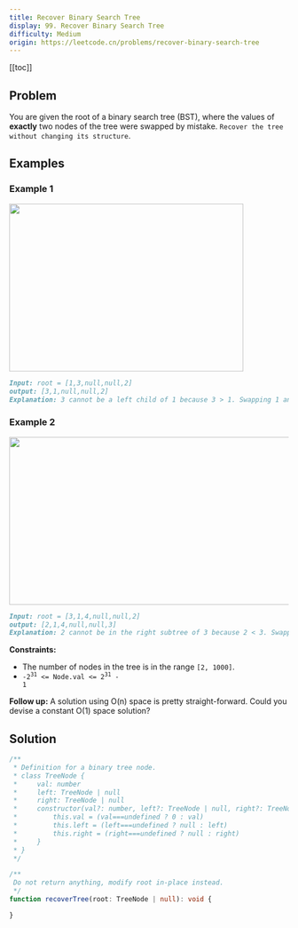 ```yaml
---
title: Recover Binary Search Tree
display: 99. Recover Binary Search Tree
difficulty: Medium
origin: https://leetcode.cn/problems/recover-binary-search-tree
---
```


[[toc]]

## Problem

You are given the root of a binary search tree (BST), where the values of **exactly** two nodes of the tree were swapped by mistake. `Recover the tree without changing its structure`.

## Examples

### Example 1

<img alt="" src="https://assets.leetcode.com/uploads/2020/10/28/recover1.jpg" style="width: 422px; height: 302px;" />

```md
Input: root = [1,3,null,null,2]
output: [3,1,null,null,2]
Explanation: 3 cannot be a left child of 1 because 3 > 1. Swapping 1 and 3 makes the BST valid.
```

### Example 2

<img alt="" src="https://assets.leetcode.com/uploads/2020/10/28/recover2.jpg" style="width: 581px; height: 302px;" />

```md
Input: root = [3,1,4,null,null,2]
output: [2,1,4,null,null,3]
Explanation: 2 cannot be in the right subtree of 3 because 2 < 3. Swapping 2 and 3 makes the BST valid.
```

**Constraints:**

- The number of nodes in the tree is in the range `[2, 1000]`.
- <code>-2<sup>31</sup> <= Node.val <= 2<sup>31</sup> - 1</code>

**Follow up:** A solution using O(n) space is pretty straight-forward. Could you devise a constant O(1) space solution?

## Solution

```ts
/**
 * Definition for a binary tree node.
 * class TreeNode {
 *     val: number
 *     left: TreeNode | null
 *     right: TreeNode | null
 *     constructor(val?: number, left?: TreeNode | null, right?: TreeNode | null) {
 *         this.val = (val===undefined ? 0 : val)
 *         this.left = (left===undefined ? null : left)
 *         this.right = (right===undefined ? null : right)
 *     }
 * }
 */

/**
 Do not return anything, modify root in-place instead.
 */
function recoverTree(root: TreeNode | null): void {

}
```

